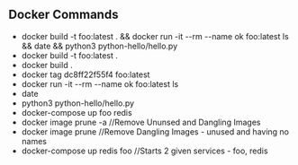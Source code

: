 ## Docker Commands

- docker build -t foo:latest . && docker run -it --rm --name ok foo:latest ls && date && python3 python-hello/hello.py
- docker build -t foo:latest . 
- docker build .
- docker tag dc8ff22f55f4 foo:latest
- docker run -it --rm --name ok foo:latest ls 
- date
- python3 python-hello/hello.py
- docker-compose up foo redis
- docker image prune -a //Remove Ununsed and Dangling Images
- docker image prune //Remove Dangling Images -  unused and having no names
- docker-compose up redis foo //Starts 2 given services - foo, redis